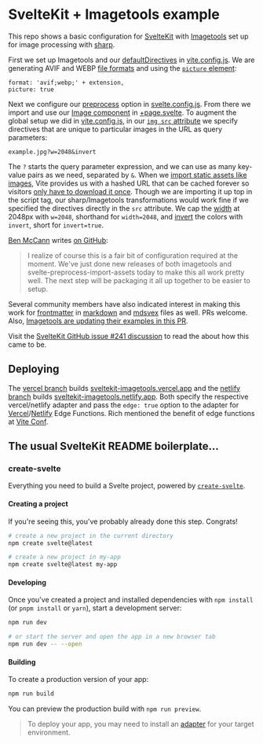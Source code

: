 # SvelteKit + Imagetools example

This repo shows a basic configuration for [SvelteKit](https://kit.svelte.dev/) with [Imagetools](https://github.com/JonasKruckenberg/imagetools) set up for image processing with [sharp](https://sharp.pixelplumbing.com).

First we set up Imagetools and our [defaultDirectives](https://github.com/JonasKruckenberg/imagetools/blob/main/packages/vite/README.md#defaultdirectives) in [vite.config.js](./vite.config.js). We are generating AVIF and WEBP [file formats](https://github.com/JonasKruckenberg/imagetools/blob/main/docs/directives.md#format) and using the [`picture` element](https://github.com/JonasKruckenberg/imagetools/blob/main/docs/directives.md#picture):

```
format: 'avif;webp;' + extension,
picture: true
```

Next we configure our [preprocess](https://kit.svelte.dev/docs/additional-resources#integrations) option in [svelte.config.js](./svelte.config.js). From there we import and use our [Image component](./src/lib/Image.svelte) in [+page.svelte](./src/routes/+page.svelte). To augment the global setup we did in [vite.config.js](./vite.config.js), in our [`img src` attribute](https://developer.mozilla.org/en-US/docs/Learn/HTML/Multimedia_and_embedding/Images_in_HTML) we specify directives that are unique to particular images in the URL as query parameters:

```
example.jpg?w=2048&invert
```

The `?` starts the query parameter expression, and we can use as many key-value pairs as we need, separated by `&`. When we [import static assets like images](https://vitejs.dev/guide/assets.html#importing-asset-as-url), Vite provides us with a hashed URL that can be cached forever so visitors [only have to download it once](https://youtu.be/Znd11rVHQOE?t=14516). Though we are importing it up top in the script tag, our sharp/Imagetools transformations would work fine if we specified the directives directly in the `src` attribute. We cap the [width](https://github.com/JonasKruckenberg/imagetools/blob/main/docs/directives.md#width) at 2048px with `w=2048`, shorthand for `width=2048`, and [invert](https://github.com/JonasKruckenberg/imagetools/blob/main/docs/directives.md#invert) the colors with `invert`, short for `invert=true`.

[Ben McCann](https://github.com/benmccann) writes [on GitHub](https://github.com/sveltejs/kit/issues/241#issuecomment-1274046866):

> I realize of course this is a fair bit of configuration required at the moment. We've just done new releases of both imagetools and svelte-preprocess-import-assets today to make this all work pretty well. The next step will be packaging it all up together to be easier to setup.

Several community members have also indicated interest in making this work for [frontmatter](https://mdsvex.com/docs#frontmatter-1) in [markdown](https://daringfireball.net/projects/markdown/) and [mdsvex](https://mdsvex.com) files as well. PRs welcome. Also, [Imagetools are updating their examples in this PR](https://github.com/JonasKruckenberg/imagetools/pull/421).

Visit the [SvelteKit GitHub issue #241 discussion](https://github.com/sveltejs/kit/issues/241#issuecomment-1274046866) to read the about how this came to be.

## Deploying

The [vercel branch](https://github.com/rdela/sveltekit-imagetools/tree/vercel) builds [sveltekit-imagetools.vercel.app](https://sveltekit-imagetools.vercel.app/) and the [netlify branch](https://github.com/rdela/sveltekit-imagetools/tree/netlify) builds [sveltekit-imagetools.netlify.app](https://sveltekit-imagetools.netlify.app/). Both specify the respective vercel/netlify adapter and pass the `edge: true` option to the adapter for [Vercel](https://vercel.com/templates/svelte/sveltekit-edge-functions)/[Netlify](https://docs.netlify.com/integrations/frameworks/sveltekit/#edge-functions) Edge Functions. Rich mentioned the benefit of edge functions at [Vite Conf](https://youtu.be/Znd11rVHQOE?t=14990).

## The usual SvelteKit README boilerplate…

### create-svelte

Everything you need to build a Svelte project, powered by [`create-svelte`](https://github.com/sveltejs/kit/tree/master/packages/create-svelte).

#### Creating a project

If you're seeing this, you've probably already done this step. Congrats!

```bash
# create a new project in the current directory
npm create svelte@latest

# create a new project in my-app
npm create svelte@latest my-app
```

#### Developing

Once you've created a project and installed dependencies with `npm install` (or `pnpm install` or `yarn`), start a development server:

```bash
npm run dev

# or start the server and open the app in a new browser tab
npm run dev -- --open
```

#### Building

To create a production version of your app:

```bash
npm run build
```

You can preview the production build with `npm run preview`.

> To deploy your app, you may need to install an [adapter](https://kit.svelte.dev/docs/adapters) for your target environment.
